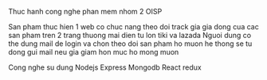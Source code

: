 Thuc hanh cong nghe phan mem nhom 2 OISP

San pham thuc hien
1 web co chuc nang theo doi track gia gia dong cua cac san pham tren 2 trang thuong mai dien tu lon tiki va lazada Nguoi dung co the dung mail de login va chon theo doi san pham ho muon he thong se tu dong gui mail neu gia giam hon muc ho mong muon 

Cong nghe su dung
Nodejs Express Mongodb React redux